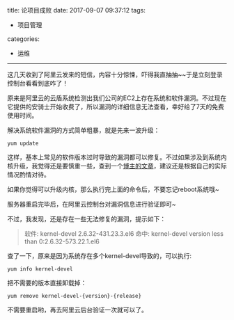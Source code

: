 title: 论项目成败
date: 2017-09-07 09:37:12
tags:
- 项目管理

categories:
- 运维
---

这几天收到了阿里云发来的短信，内容十分惊悚，吓得我直抽抽~~于是立刻登录控制台看看到底咋了！

原来是阿里云的云盾系统检测出我们公司的EC2上存在系统和软件漏洞。不过现在它提供的安骑士开始收费了，所以漏洞的详细信息无法查看，幸好给了7天的免费使用时间。

解决系统软件漏洞的方式简单粗暴，就是先来一波升级：

```
yum update
```

这样，基本上常见的软件版本过时导致的漏洞都可以修复。不过如果涉及到系统内核升级，我觉得还是要慎重一些，查到一个[博主的文章](https://www.szyhf.org/2017/01/07/%E9%98%BF%E9%87%8C%E4%BA%91%E4%B8%8Ecentos%E5%86%85%E6%A0%B8%E9%97%AE%E9%A2%98/)，建议还是根据自己的实际情况酌情对待。

如果你觉得可以升级内核，那么执行完上面的命令后，不要忘记reboot系统哦~

服务器重启完毕后，在阿里云控制台对漏洞信息进行验证即可~

不过，我发现，还是存在一些无法修复的漏洞，提示如下：

> 软件: kernel-devel 2.6.32-431.23.3.el6
> 命中: kernel-devel version less than 0:2.6.32-573.22.1.el6

查了一下，原来是因为系统存在多个kernel-devel导致的，可以执行:

```
yum info kernel-devel
```

把不需要的版本直接卸载掉：

```
yum remove kernel-devel-{version}-{release}
```

不需要重启哟，再去阿里云后台验证一次就可以了。